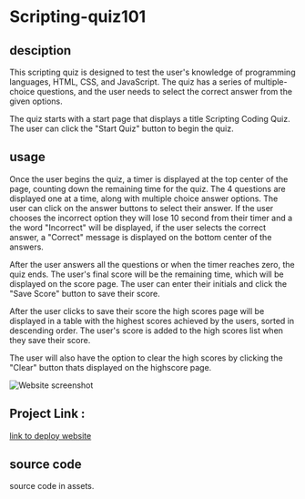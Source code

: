 # Scripting-quiz101

## desciption

This scripting quiz is designed to test the user's knowledge of programming languages, HTML, CSS, and JavaScript. The quiz has a series of multiple-choice questions, and the user needs to select the correct answer from the given options.

The quiz starts with a start page that displays a title Scripting Coding Quiz. The user can click the "Start Quiz" button to begin the quiz.

## usage

Once the user begins the quiz, a timer is displayed at the top center of the page, counting down the remaining time for the quiz. The 4 questions are displayed one at a time, along with multiple choice answer options. The user can click on the answer buttons to select their answer. If the user chooses the incorrect option they will lose 10 second from their timer and a the word "Incorrect" will be displayed, if the user selects the correct answer, a "Correct" message is displayed on the bottom center of the answers.

After the user answers all the questions or when the timer reaches zero, the quiz ends.
The user's final score will be the remaining time, which will be displayed on the score page.
The user can enter their initials and click the "Save Score" button to save their score.

After the user clicks to save their score the high scores page will be displayed in a table with the highest scores achieved by the users, sorted in descending order. The user's score is added to the high scores list when they save their score.

The user will also have the option to clear the high scores by clicking the "Clear" button thats displayed on the highscore page.

![Website screenshot](/Scripting-quiz101/images/quiz.html.png)

## Project Link :

[link to deploy website](https://ninamahdawe.github.io/Scripting-quiz101/)

## source code

source code in assets.
